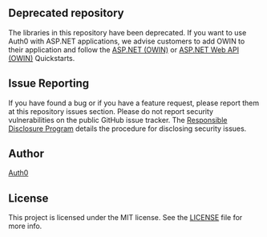 ## Deprecated repository

The libraries in this repository have been deprecated. If you want to use Auth0 with ASP.NET applications, we advise customers to add OWIN to their application and follow the [ASP.NET (OWIN)](https://auth0.com/docs/quickstart/webapp/aspnet-owin) or [ASP.NET Web API (OWIN)](https://auth0.com/docs/quickstart/backend/webapi-owin) Quickstarts.

## Issue Reporting

If you have found a bug or if you have a feature request, please report them at this repository issues section. Please do not report security vulnerabilities on the public GitHub issue tracker. The [Responsible Disclosure Program](https://auth0.com/whitehat) details the procedure for disclosing security issues.

## Author

[Auth0](auth0.com)

## License

This project is licensed under the MIT license. See the [LICENSE](LICENSE) file for more info.

